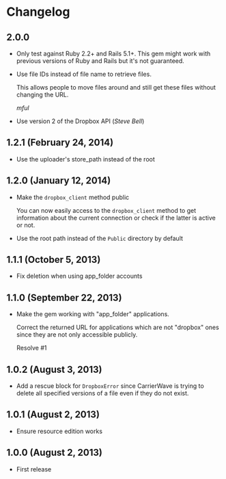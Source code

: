 # Changelog

## 2.0.0

* Only test against Ruby 2.2+ and Rails 5.1+. This gem might work
  with previous versions of Ruby and Rails but it's not guaranteed.

* Use file IDs instead of file name to retrieve files.

  This allows people to move files around and still get these files
  without changing the URL.

  *mful*

* Use version 2 of the Dropbox API (*Steve Bell*)

## 1.2.1 (February 24, 2014)

* Use the uploader's store_path instead of the root

## 1.2.0 (January 12, 2014)

* Make the `dropbox_client` method public

  You can now easily access to the `dropbox_client` method to get
  information about the current connection or check if the latter is
  active or not.

* Use the root path instead of the `Public` directory by default

## 1.1.1 (October 5, 2013)

* Fix deletion when using app_folder accounts

## 1.1.0 (September 22, 2013)

* Make the gem working with "app_folder" applications.

  Correct the returned URL for applications which are not "dropbox" ones
  since they are not only accessible publicly.

  Resolve #1

## 1.0.2 (August 3, 2013)

* Add a rescue block for `DropboxError` since CarrierWave is trying to
delete all specified versions of a file even if they do not exist.

## 1.0.1 (August 2, 2013)

* Ensure resource edition works

## 1.0.0 (August 2, 2013)

* First release
